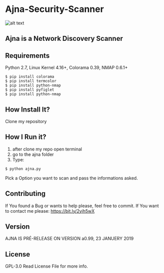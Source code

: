 # Ajna-Security-Scanner
![alt text](https://upload.wikimedia.org/wikipedia/commons/thumb/d/d1/Ajna_Mandala.svg/220px-Ajna_Mandala.svg.png)

## Ajna is a Network Discovery Scanner

## Requirements 

Python 2.7,
Linux Kernel 4.16+,
Colorama 0.39,
NMAP 0.6.1+

```
$ pip install colorama
$ pip install termcolor
$ pip install python-nmap
$ pip install pyfiglet
$ pip install python-nmap
```

## How Install It?

Clone my repository

## How I Run it?

1. after clone my repo open terminal
2. go to the ajna folder
3. Type:
```
$ python ajna.py
``` 
Pick a Option you want to scan and pass the informations asked.

## Contributing

If You found a Bug or wants to help please, feel free to commit.
If You want to contact me please: https://bit.ly/2yih5wX

## Version 

AJNA IS PRÉ-RELEASE ON VERSION a0.99, 23 JANUERY 2019

## License
GPL-3.0
Read License File for more info.
